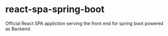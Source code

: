 # react-spa-spring-boot
Official React SPA appliction serving the front end for spring boot powered as Backend.
